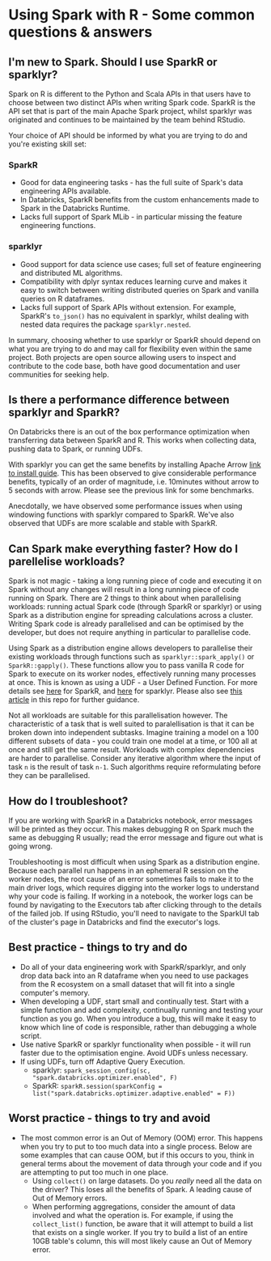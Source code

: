 # Using Spark with R - Some common questions & answers


## I'm new to Spark. Should I use SparkR or sparklyr?

Spark on R is different to the Python and Scala APIs in that users have to choose between two distinct APIs when writing Spark code. SparkR is the API set that is part of the main Apache Spark project, whilst sparklyr was originated and continues to be maintained by the team behind RStudio.

Your choice of API should be informed by what you are trying to do and you're existing skill set:
### SparkR
- Good for data engineering tasks - has the full suite of Spark's data engineering APIs available.
- In Databricks, SparkR benefits from the custom enhancements made to Spark in the Databricks Runtime.
- Lacks full support of Spark MLib - in particular missing the feature engineering functions. 

### sparklyr
- Good support for data science use cases; full set of feature engineering and distributed ML algorithms. 
- Compatibility with dplyr syntax reduces learning curve and makes it easy to switch between writing distributed queries on Spark and vanilla queries on R dataframes.
- Lacks full support of Spark APIs without extension. For example, SparkR's `to_json()` has no equivalent in sparklyr, whilst dealing with nested data requires the package `sparklyr.nested`.

In summary, choosing whether to use sparklyr or SparkR should depend on what you are trying to do and may call for flexibility even within the same project. Both projects are open source allowing users to inspect and contribute to the code base, both have good documentation and user communities for seeking help.

## Is there a performance difference between sparklyr and SparkR?
On Databricks there is an out of the box performance optimization when transferring data between SparkR and R. This works when collecting data, pushing data to Spark, or running UDFs.

With sparklyr you can get the same benefits by installing Apache Arrow [link to install guide](https://github.com/marygracemoesta/R-User-Guide/blob/master/Spark_Distributed_R/arrow.md#installing-arrow). This has been observed to give considerable performance benefits, typically of an order of magnitude, i.e. 10minutes without arrow to 5 seconds with arrow. Please see the previous link for some benchmarks.

Anecdotally, we have observed some performance issues when using windowing functions with sparklyr compared to SparkR. We've also observed that UDFs are more scalable and stable with SparkR.

## Can Spark make everything faster? How do I parellelise workloads?
Spark is not magic - taking a long running piece of code and executing it on Spark without any changes will result in a long running piece of code running on Spark. There are 2 things to think about when parallelising workloads: running actual Spark code (through SparkR or sparklyr) or using Spark as a distribution engine for spreading calculations across a cluster. Writing Spark code is already parallelised and can be optimised by the developer, but does not require anything in particular to parallelise code. 

Using Spark as a distribution engine allows developers to parallelise their existing workloads through functions such as `sparklyr::spark_apply()` or `SparkR::gapply()`. These functions allow you to pass vanilla R code for Spark to execute on its worker nodes, effectively running many processes at once. This is known as using a UDF - a User Defined Function. For more details see [here](https://spark.apache.org/docs/latest/api/R/index.html) for SparkR, and [here](https://spark.rstudio.com/guides/distributed-r.html) for sparklyr. Please also see [this article](https://github.com/marygracemoesta/R-User-Guide/blob/master/Spark_Distributed_R/udfs.md) in this repo for further guidance.

Not all workloads are suitable for this parallelisation however. The characteristic of a task that is well suited to paralellisation is that it can be broken down into independent subtasks. Imagine training a model on a 100 different subsets of data - you could train one model at a time, or 100 all at once and still get the same result. Workloads with complex dependencies are harder to parallelise. Consider any iterative algorithm where the input of task `n` is the result of task `n-1`. Such algorithms require reformulating before they can be parallelised.

## How do I troubleshoot?
If you are working with SparkR in a Databricks notebook, error messages will be printed as they occur. This makes debugging R on Spark much the same as debugging R usually; read the error message and figure out what is going wrong.

Troubleshooting is most difficult when using Spark as a distribution engine. Because each parallel run happens in an ephemeral R session on the worker nodes, the root cause of an 
error sometimes fails to make it to the main driver logs, which requires digging into the worker logs to understand why your code is failing. If working in a notebook, the worker logs can be found by navigating to the Executors tab after clicking through to the details of the failed job. If using RStudio, you'll need to navigate to the SparkUI tab of the cluster's page in Databricks and find the executor's logs.


## Best practice - things to try and do
- Do all of your data engineering work with SparkR/sparklyr, and only drop data back into an R dataframe when you need to use packages from the R ecosystem on a small dataset that will fit into a single computer's memory. 
- When developing a UDF, start small and continually test. Start with a simple function and add complexity, continually running and testing your function as you go. When you introduce a bug, this will make it easy to know which line of code is responsible, rather than debugging a whole script. 
- Use native SparkR or sparklyr functionality when possible - it will run faster due to the optimisation engine. Avoid UDFs unless necessary. 
- If using UDFs, turn off Adaptive Query Execution.
	- sparklyr: `spark_session_config(sc, "spark.databricks.optimizer.enabled", F)`
	- SparkR: `sparkR.session(sparkConfig = list("spark.databricks.optimizer.adaptive.enabled" = F))`

## Worst practice - things to try and avoid
- The most common error is an Out of Memory (OOM) error. This happens when you try to put to too much data into a single process. Below are some examples that can cause OOM, but if this occurs to you, think in general terms about the movement of data through your code and if you are attempting to put too much in one place.
	- Using `collect()` on large datasets. Do you *really* need all the data on the driver? This loses all the benefits of Spark. A leading cause of Out of Memory errors.
	- When performing aggregations, consider the amount of data involved and what the operation is. For example, if using the `collect_list()` function, be aware that it will attempt to build a list that exists on a single worker. If you try to build a list of an entire 10GB table's column, this will most likely cause an Out of Memory error. 